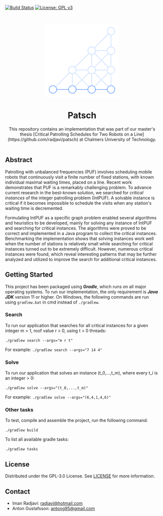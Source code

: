 <!-- PROJECT SHIELDS -->
[![Build Status](https://www.travis-ci.com/radjavi/patsch.svg?token=rmuutsnipHQVjuvXdgR4&branch=main)](https://travis-ci.com/radjavi/patsch) [![License: GPL v3](https://img.shields.io/badge/License-GPLv3-blue.svg)](https://www.gnu.org/licenses/gpl-3.0)

<!-- PROJECT LOGO -->
<br />
<p align="center">
  <a href="https://github.com/radjavi/patsch">
    <img src="images/PatschLogo2.png" alt="Logo" width="240">
  </a>

  <h1 align="center">Patsch</h1>

  <p align="center">
    This repository contains an implementation that was part of our master's thesis [Critical Patrolling Schedules for Two Robots on a Line](https://github.com/radjavi/patsch) at Chalmers University of Technology.
    <br />
    <br />
  </p>
</p>

## Abstract

Patrolling with unbalanced frequencies (PUF) involves scheduling mobile robots that continuously visit a finite number of fixed stations, with known individual maximal waiting times, placed on a line. Recent work demonstrates that PUF is a remarkably challenging problem. To advance current research in the best-known solution, we searched for *critical instances* of the integer patrolling problem (IntPUF). A solvable instance is critical if it becomes impossible to schedule the visits when any station's waiting time is decremented.

Formulating IntPUF as a specific graph problem enabled several algorithms and heuristics to be developed, mainly for solving any instance of IntPUF and searching for critical instances.
The algorithms were proved to be correct and implemented in a Java program to collect the critical instances. 
Benchmarking the implementation shows that solving instances work well when the number of stations is relatively small while searching for critical instances turned out to be extremely difficult.
However, numerous critical instances were found, which reveal interesting patterns that may be further analyzed and utilized to improve the search for additional critical instances. 

## Getting Started

This project has been packaged using ***Gradle***, which runs on all major operating systems. To run our implementation, the only requirement is ***Java JDK*** version 11 or higher. On Windows, the following commands are run using `gradlew.bat` in cmd instead of `./gradlew`.

### Search

To run our application that searches for all critical instances for a given integer m > 1, roof value r > 0, using t > 0 threads:

`./gradlew search --args="m r t"`

For example: `./gradlew search --args="7 14 4"`

### Solve

To run our application that solves an instance (t_0,...,t_m), where every t_i is an integer > 0:

`./gradlew solve --args="(t_0,...,t_m)"`

For example: `./gradlew solve --args="(6,4,1,4,6)"`

### Other tasks

To test, compile and assemble the project, run the following command:

`./gradlew build`

To list all available gradle tasks:

`./gradlew tasks`

<!-- LICENSE -->
## License
Distributed under the GPL-3.0 License. See [LICENSE](LICENSE) for more information.

<!-- CONTACT -->
## Contact

- Iman Radjavi: radjavi@hotmail.com
- Anton Gustafsson: antong95@gmail.com
